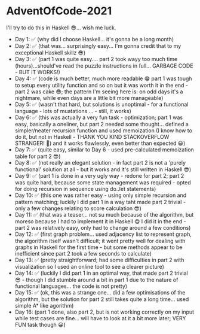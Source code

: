 # AdventOfCode-2021

I'll try to do this in Haskell 😎... wish me luck. 

 - Day 1: ✅ (why did I choose Haskell... it's gonna be a long month)
 - Day 2: ✅ (that was... surprisingly easy... I'm gonna credit that to my exceptional Haskell skillz 😎)
 - Day 3: ✅ (part 1 was quite easy.... part 2 took wayy too much time (hours)...should've read the puzzle instructions in full... GARBAGE CODE - BUT IT WORKS!)
- Day 4: ✅ (code is much better, much more readable 😁 part 1 was tough to setup every utility function and so on but it was worth it in the end - part 2 was cake 😎; the pattern I'm seeing here is: on odd days it's a nightmare, while even days are a little bit more manageable)
- Day 5: ✅ (wasn't that hard, but solutions is unoptimal - for a functional language - lots of muatations ... - still, it works)
- Day 6: ✅ (this was actually a very fun task - optimization; part 1 was easy, basically a oneliner, but part 2 needed some thought... defined a simpler/neater recursion function and used memoization (I know how to do it, but not in Haskell - THANK YOU KIND STACKOVERFLOW STRANGER! 🙏) and it works flawlessly, even better than expected 😀)
- Day 7: ✅ (quite easy, similar to Day 6 - used pre-calculated memoization table for part 2 😎)
- Day 8: ✅ (not really an elegant solution - in fact part 2 is not a 'purely functional' solution at all - but it works and it's still written in Haskell 😎)
- Day 9: ✅ (part 1 is done in a very ugly way - redone for part 2; part 2 was quite hard, because some state management was required - opted for doing recursion in sequence using do..let statements)
- Day 10: ✅ (this one was rather easy - using only simple recursion and pattern matching; luckily I did part 1 in a way taht made part 2 trivial - only a few changes relating to score calculation 😎)
- Day 11: ✅ (that was a teaser... not su much because of the algorithm, but moreso because I had to implement it in Haskell 😋 I did it in the end - part 2 was relatively easy, only had to change around a few conditions)
- Day 12: ✅ (first graph problem... used adjacency list to represent graph, the algorithm itself wasn't difficult; it went pretty well for dealing with graphs in Haskell for the first time - but some methods appear to be inefficient since part 2 took a few seconds to calculate)
- Day 13: ✅ (pretty straightforward; had some difficulties in part 2 with visualization so I used an online tool to see a clearer picture)
- Day 14: ✅ (luckily I did part 1 in an optimal way, that made part 2 trivial 😎 - though I did stumble around a bit in part 1 due to the nature of functional languages... the code is not pretty)
- Day 15: ✅ (ok, this was a strange one... did a few optimisations of the algorithm, but the solution for part 2 still takes quite a long time... used simple A* like agorithm)
- Day 16:  (part 1 done, also part 2, but is not working correctly on my input while test cases are fine... will have to look at it a bit more later; VERY FUN task though 😀)